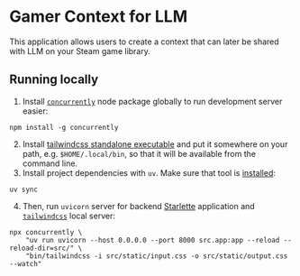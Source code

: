 # Gamer Context for LLM

This application allows users to create a context that can later be shared with LLM on your Steam game library.

## Running locally

1. Install [`concurrently`](https://www.npmjs.com/package/concurrently) node package globally to run development server easier:
```shell
npm install -g concurrently
```
2. Install [tailwindcss standalone executable](https://tailwindcss.com/blog/standalone-cli) and put it somewhere on your path, e.g. `$HOME/.local/bin`, so that it will be available from the command line.
3. Install project dependencies with `uv`. Make sure that tool is [installed](https://docs.astral.sh/uv/getting-started/installation/):
```shell
uv sync
```
4. Then, run `uvicorn` server for backend [Starlette](https://www.starlette.io/) application and [`tailwindcss`](https://tailwindcss.com/) local server:
```shell
npx concurrently \
    "uv run uvicorn --host 0.0.0.0 --port 8000 src.app:app --reload --reload-dir=src/" \
    "bin/tailwindcss -i src/static/input.css -o src/static/output.css --watch"
```
